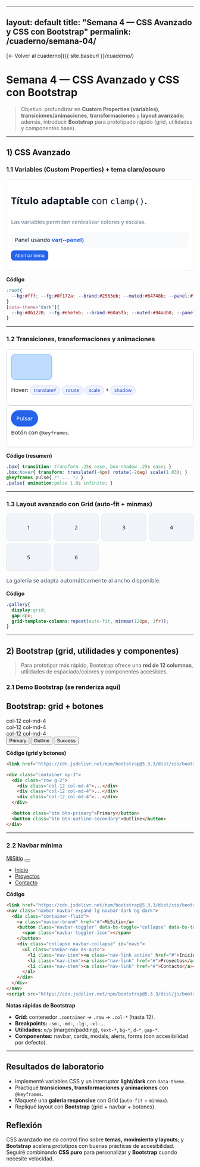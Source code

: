 
---
layout: default
title: "Semana 4 — CSS Avanzado y CSS con Bootstrap"
permalink: /cuaderno/semana-04/
---

[← Volver al cuaderno]({{ site.baseurl }}/cuaderno/)

# Semana 4 — CSS Avanzado y CSS con Bootstrap

> Objetivo: profundizar en **Custom Properties (variables)**, **transiciones/animaciones**, **transformaciones** y **layout avanzado**; además, introducir **Bootstrap** para prototipado rápido (grid, utilidades y componentes base).

<style>
  .demo-s4 *{ box-sizing:border-box }
  .demo-s4{ font:15px/1.5 system-ui,-apple-system,Segoe UI,Roboto,sans-serif }
  .demo-s4 .card{ border:1px solid #d0d7de; border-radius:12px; padding:12px; background:#fff }
  .demo-s4 .grid{ display:grid; gap:10px; grid-template-columns:repeat(auto-fit,minmax(160px,1fr)) }
  .demo-s4 .chip{ display:inline-block; padding:2px 10px; border-radius:999px; background:#eef2ff; border:1px solid #c7d2fe; color:#1e40af; font-size:.85em }
  .demo-s4 .btn{ display:inline-block; padding:8px 14px; border-radius:10px; background:#2563eb; color:#fff; text-decoration:none; font-weight:600; border:1px solid #1e40af }
  .demo-s4 .btn:hover{ background:#1e40af }
  .demo-s4 .k{ color:#2563eb; font-weight:700 }

  /* Variables + dark/light via data-theme */
  .demo-s4 .vars{
    --bg: #ffffff; --fg:#0f172a; --brand:#2563eb; --muted:#64748b; --panel:#f8fafc;
    background:var(--bg); color:var(--fg); border:1px solid #e2e8f0; border-radius:12px; padding:12px;
  }
  .demo-s4 .vars .panel{ background:var(--panel); padding:10px; border-radius:10px }
  .demo-s4 .vars .toggle{ cursor:pointer; padding:6px 10px; border-radius:8px; background:var(--brand); color:#fff; border:none }
  .demo-s4 .vars[data-theme="dark"]{ --bg:#0b1220; --fg:#e5e7eb; --brand:#60a5fa; --muted:#94a3b8; --panel:#0f172a; border-color:#1f2937 }

  /* Transición + transform */
  .demo-s4 .card.fx .box{
    width:110px; height:70px; border-radius:12px; background:#bfdbfe; border:1px solid #60a5fa;
    transition: transform .25s ease, box-shadow .25s ease;
  }
  .demo-s4 .card.fx .box:hover{ transform: translateY(-6px) rotate(-2deg) scale(1.03); box-shadow:0 10px 18px rgba(0,0,0,.15) }

  /* Animación keyframes */
  @keyframes pulse{
    0%{ transform:scale(1); box-shadow:0 0 0 0 rgba(37,99,235,.45) }
    70%{ transform:scale(1.03); box-shadow:0 0 0 12px rgba(37,99,235,0) }
    100%{ transform:scale(1) }
  }
  .demo-s4 .pulse{ display:inline-block; padding:10px 14px; border-radius:999px; background:#2563eb; color:#fff; animation:pulse 1.8s infinite }

  /* Grid avanzado + minmax + auto-fit */
  .demo-s4 .gallery{ display:grid; gap:8px; grid-template-columns:repeat(auto-fit,minmax(120px,1fr)) }
  .demo-s4 .gallery div{ background:#f1f5f9; border:1px dashed #cbd5e1; height:72px; display:flex; align-items:center; justify-content:center; border-radius:8px }

  /* clamp para tipografía responsiva */
  .demo-s4 .clamp{ font-size:clamp(1.1rem, 2.8vw, 1.6rem); color:#0f172a }
</style>

---

## 1) CSS Avanzado

### 1.1 Variables (Custom Properties) + tema claro/oscuro
<div class="demo-s4">
  <div class="vars" id="vars-demo" data-theme="light">
    <p class="clamp"><strong>Título adaptable</strong> con <code>clamp()</code>.</p>
    <p style="color:var(--muted)">Las variables permiten centralizar colores y escalas.</p>
    <div class="panel">Panel usando <span class="k">var(--panel)</span></div>
    <p style="margin-top:8px"><button class="toggle" onclick="
      const v=document.getElementById('vars-demo');
      v.dataset.theme = v.dataset.theme==='dark' ? 'light' : 'dark';
    ">Alternar tema</button></p>
  </div>
</div>

**Código**
```css
:root{
  --bg:#fff; --fg:#0f172a; --brand:#2563eb; --muted:#64748b; --panel:#f8fafc;
}
[data-theme="dark"]{
  --bg:#0b1220; --fg:#e5e7eb; --brand:#60a5fa; --muted:#94a3b8; --panel:#0f172a;
}
````

---

### 1.2 Transiciones, transformaciones y animaciones

<div class="demo-s4 grid">
  <div class="card fx">
    <div class="box"></div>
    <p>Hover: <span class="chip">translateY</span> <span class="chip">rotate</span> <span class="chip">scale</span> + <span class="chip">shadow</span></p>
  </div>
  <div class="card">
    <span class="pulse">Pulsar</span>
    <p class="demo-s4" style="margin-top:6px">Botón con <code>@keyframes</code>.</p>
  </div>
</div>

**Código (resumen)**

```css
.box{ transition: transform .25s ease, box-shadow .25s ease; }
.box:hover{ transform: translateY(-6px) rotate(-2deg) scale(1.03); }
@keyframes pulse{ /* ... */ }
.pulse{ animation:pulse 1.8s infinite; }
```

---

### 1.3 Layout avanzado con Grid (auto-fit + minmax)

<div class="demo-s4">
  <div class="gallery">
    <div>1</div><div>2</div><div>3</div>
    <div>4</div><div>5</div><div>6</div>
  </div>
  <p style="color:#475569">La galería se adapta automáticamente al ancho disponible.</p>
</div>

**Código**

```css
.gallery{
  display:grid;
  gap:8px;
  grid-template-columns:repeat(auto-fit, minmax(120px, 1fr));
}
```

---

## 2) Bootstrap (grid, utilidades y componentes)

> Para prototipar más rápido, Bootstrap ofrece una **red de 12 columnas**, utilidades de espaciado/colores y componentes accesibles.

### 2.1 Demo Bootstrap (se renderiza aquí)

<!-- Cargamos Bootstrap CDN SOLO para esta demo -->

<link href="https://cdn.jsdelivr.net/npm/bootstrap@5.3.3/dist/css/bootstrap.min.css" rel="stylesheet">
<div class="container my-3 p-3 border rounded">
  <h2 class="h4 mb-3">Bootstrap: grid + botones</h2>

  <div class="row g-2">
    <div class="col-12 col-md-4"><div class="p-3 border rounded-3 text-center bg-light">col-12 col-md-4</div></div>
    <div class="col-12 col-md-4"><div class="p-3 border rounded-3 text-center bg-light">col-12 col-md-4</div></div>
    <div class="col-12 col-md-4"><div class="p-3 border rounded-3 text-center bg-light">col-12 col-md-4</div></div>
  </div>

  <div class="mt-3 d-flex gap-2">
    <button class="btn btn-primary">Primary</button>
    <button class="btn btn-outline-secondary">Outline</button>
    <button class="btn btn-success">Success</button>
  </div>
</div>

**Código (grid y botones)**

```html
<link href="https://cdn.jsdelivr.net/npm/bootstrap@5.3.3/dist/css/bootstrap.min.css" rel="stylesheet">

<div class="container my-3">
  <div class="row g-2">
    <div class="col-12 col-md-4">...</div>
    <div class="col-12 col-md-4">...</div>
    <div class="col-12 col-md-4">...</div>
  </div>

  <button class="btn btn-primary">Primary</button>
  <button class="btn btn-outline-secondary">Outline</button>
</div>
```

---

### 2.2 Navbar mínima

<div class="container p-0">
  <nav class="navbar navbar-expand-lg navbar-dark bg-dark rounded">
    <div class="container-fluid">
      <a class="navbar-brand" href="#">MiSitio</a>
      <button class="navbar-toggler" type="button" data-bs-toggle="collapse" data-bs-target="#navb" aria-controls="navb" aria-expanded="false" aria-label="Toggle navigation">
        <span class="navbar-toggler-icon"></span>
      </button>
      <div class="collapse navbar-collapse" id="navb">
        <ul class="navbar-nav ms-auto">
          <li class="nav-item"><a class="nav-link active" href="#">Inicio</a></li>
          <li class="nav-item"><a class="nav-link" href="#">Proyectos</a></li>
          <li class="nav-item"><a class="nav-link" href="#">Contacto</a></li>
        </ul>
      </div>
    </div>
  </nav>
</div>
<script defer src="https://cdn.jsdelivr.net/npm/bootstrap@5.3.3/dist/js/bootstrap.bundle.min.js"></script>

**Código**

```html
<link href="https://cdn.jsdelivr.net/npm/bootstrap@5.3.3/dist/css/bootstrap.min.css" rel="stylesheet">
<nav class="navbar navbar-expand-lg navbar-dark bg-dark">
  <div class="container-fluid">
    <a class="navbar-brand" href="#">MiSitio</a>
    <button class="navbar-toggler" data-bs-toggle="collapse" data-bs-target="#navb">
      <span class="navbar-toggler-icon"></span>
    </button>
    <div class="collapse navbar-collapse" id="navb">
      <ul class="navbar-nav ms-auto">
        <li class="nav-item"><a class="nav-link active" href="#">Inicio</a></li>
        <li class="nav-item"><a class="nav-link" href="#">Proyectos</a></li>
        <li class="nav-item"><a class="nav-link" href="#">Contacto</a></li>
      </ul>
    </div>
  </div>
</nav>
<script src="https://cdn.jsdelivr.net/npm/bootstrap@5.3.3/dist/js/bootstrap.bundle.min.js"></script>
```

**Notas rápidas de Bootstrap**

* **Grid:** contenedor `.container` → `.row` → `.col-*` (hasta 12).
* **Breakpoints:** `-sm-`, `-md-`, `-lg-`, `-xl-`…
* **Utilidades:** `m/p` (margen/padding), `text-*`, `bg-*`, `d-*`, `gap-*`.
* **Componentes:** navbar, cards, modals, alerts, forms (con accesibilidad por defecto).

---

## Resultados de laboratorio

* Implementé variables CSS y un interruptor **light/dark** con `data-theme`.
* Practiqué **transiciones, transformaciones y animaciones** con `@keyframes`.
* Maqueté una **galería responsive** con Grid (`auto-fit` + `minmax`).
* Repliqué layout con **Bootstrap** (grid + navbar + botones).

## Reflexión

CSS avanzado me da control fino sobre **temas, movimiento y layouts**; y **Bootstrap** acelera prototipos con buenas prácticas de accesibilidad.
Seguiré combinando **CSS puro** para personalizar y **Bootstrap** cuando necesite velocidad.


